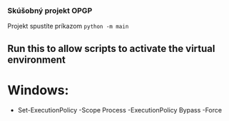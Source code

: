 ### Skúšobný projekt OPGP

Projekt spustíte príkazom `python -m main`

## Run this to allow scripts to activate the virtual environment
# Windows:
- Set-ExecutionPolicy -Scope Process -ExecutionPolicy Bypass -Force
